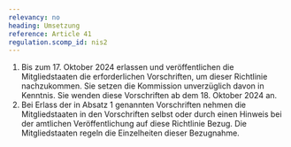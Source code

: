 ```yaml
---
relevancy: no
heading: Umsetzung
reference: Article 41
regulation.scomp_id: nis2
---
```


1. Bis zum 17. Oktober 2024 erlassen und veröffentlichen die Mitgliedstaaten die erforderlichen Vorschriften, um dieser Richtlinie nachzukommen. Sie setzen die Kommission unverzüglich davon in Kenntnis. Sie wenden diese Vorschriften ab dem 18. Oktober 2024 an.
2. Bei Erlass der in Absatz 1 genannten Vorschriften nehmen die Mitgliedstaaten in den Vorschriften selbst oder durch einen Hinweis bei der amtlichen Veröffentlichung auf diese Richtlinie Bezug. Die Mitgliedstaaten regeln die Einzelheiten dieser Bezugnahme.
